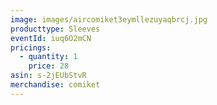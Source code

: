 ```yaml
---
image: images/aircomiket3eymllezuyaqbrcj.jpg
producttype: Sleeves
eventId: iuq6O2mCN
pricings:
  - quantity: 1
    price: 28
asin: s-2jEUbStvR
merchandise: comiket
---
```

